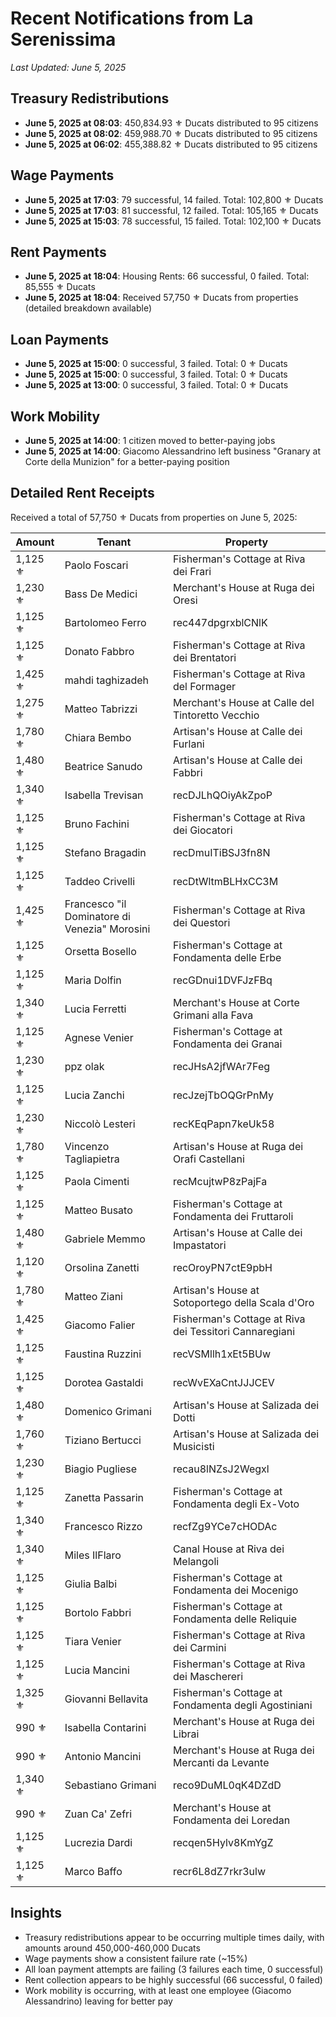 # Recent Notifications from La Serenissima
*Last Updated: June 5, 2025*

## Treasury Redistributions
- **June 5, 2025 at 08:03**: 450,834.93 ⚜️ Ducats distributed to 95 citizens
- **June 5, 2025 at 08:02**: 459,988.70 ⚜️ Ducats distributed to 95 citizens
- **June 5, 2025 at 06:02**: 455,388.82 ⚜️ Ducats distributed to 95 citizens

## Wage Payments
- **June 5, 2025 at 17:03**: 79 successful, 14 failed. Total: 102,800 ⚜️ Ducats
- **June 5, 2025 at 17:03**: 81 successful, 12 failed. Total: 105,165 ⚜️ Ducats
- **June 5, 2025 at 15:03**: 78 successful, 15 failed. Total: 102,100 ⚜️ Ducats

## Rent Payments
- **June 5, 2025 at 18:04**: Housing Rents: 66 successful, 0 failed. Total: 85,555 ⚜️ Ducats
- **June 5, 2025 at 18:04**: Received 57,750 ⚜️ Ducats from properties (detailed breakdown available)

## Loan Payments
- **June 5, 2025 at 15:00**: 0 successful, 3 failed. Total: 0 ⚜️ Ducats
- **June 5, 2025 at 15:00**: 0 successful, 3 failed. Total: 0 ⚜️ Ducats
- **June 5, 2025 at 13:00**: 0 successful, 3 failed. Total: 0 ⚜️ Ducats

## Work Mobility
- **June 5, 2025 at 14:00**: 1 citizen moved to better-paying jobs
- **June 5, 2025 at 14:00**: Giacomo Alessandrino left business "Granary at Corte della Munizion" for a better-paying position

## Detailed Rent Receipts
Received a total of 57,750 ⚜️ Ducats from properties on June 5, 2025:

| Amount | Tenant | Property |
|--------|--------|----------|
| 1,125 ⚜️ | Paolo Foscari | Fisherman's Cottage at Riva dei Frari |
| 1,230 ⚜️ | Bass De Medici | Merchant's House at Ruga dei Oresi |
| 1,125 ⚜️ | Bartolomeo Ferro | rec447dpgrxblCNlK |
| 1,125 ⚜️ | Donato Fabbro | Fisherman's Cottage at Riva dei Brentatori |
| 1,425 ⚜️ | mahdi taghizadeh | Fisherman's Cottage at Riva del Formager |
| 1,275 ⚜️ | Matteo Tabrizzi | Merchant's House at Calle del Tintoretto Vecchio |
| 1,780 ⚜️ | Chiara Bembo | Artisan's House at Calle dei Furlani |
| 1,480 ⚜️ | Beatrice Sanudo | Artisan's House at Calle dei Fabbri |
| 1,340 ⚜️ | Isabella Trevisan | recDJLhQOiyAkZpoP |
| 1,125 ⚜️ | Bruno Fachini | Fisherman's Cottage at Riva dei Giocatori |
| 1,125 ⚜️ | Stefano Bragadin | recDmuITiBSJ3fn8N |
| 1,125 ⚜️ | Taddeo Crivelli | recDtWltmBLHxCC3M |
| 1,425 ⚜️ | Francesco "il Dominatore di Venezia" Morosini | Fisherman's Cottage at Riva dei Questori |
| 1,125 ⚜️ | Orsetta Bosello | Fisherman's Cottage at Fondamenta delle Erbe |
| 1,125 ⚜️ | Maria Dolfin | recGDnui1DVFJzFBq |
| 1,340 ⚜️ | Lucia Ferretti | Merchant's House at Corte Grimani alla Fava |
| 1,125 ⚜️ | Agnese Venier | Fisherman's Cottage at Fondamenta dei Granai |
| 1,230 ⚜️ | ppz olak | recJHsA2jfWAr7Feg |
| 1,125 ⚜️ | Lucia Zanchi | recJzejTbOQGrPnMy |
| 1,230 ⚜️ | Niccolò Lesteri | recKEqPapn7keUk58 |
| 1,780 ⚜️ | Vincenzo Tagliapietra | Artisan's House at Ruga dei Orafi Castellani |
| 1,125 ⚜️ | Paola Cimenti | recMcujtwP8zPajFa |
| 1,125 ⚜️ | Matteo Busato | Fisherman's Cottage at Fondamenta dei Fruttaroli |
| 1,480 ⚜️ | Gabriele Memmo | Artisan's House at Calle dei Impastatori |
| 1,120 ⚜️ | Orsolina Zanetti | recOroyPN7ctE9pbH |
| 1,780 ⚜️ | Matteo Ziani | Artisan's House at Sotoportego della Scala d'Oro |
| 1,425 ⚜️ | Giacomo Falier | Fisherman's Cottage at Riva dei Tessitori Cannaregiani |
| 1,125 ⚜️ | Faustina Ruzzini | recVSMllh1xEt5BUw |
| 1,125 ⚜️ | Dorotea Gastaldi | recWvEXaCntJJJCEV |
| 1,480 ⚜️ | Domenico Grimani | Artisan's House at Salizada dei Dotti |
| 1,760 ⚜️ | Tiziano Bertucci | Artisan's House at Salizada dei Musicisti |
| 1,230 ⚜️ | Biagio Pugliese | recau8lNZsJ2Wegxl |
| 1,125 ⚜️ | Zanetta Passarin | Fisherman's Cottage at Fondamenta degli Ex-Voto |
| 1,340 ⚜️ | Francesco Rizzo | recfZg9YCe7cHODAc |
| 1,340 ⚜️ | Miles IlFlaro | Canal House at Riva dei Melangoli |
| 1,125 ⚜️ | Giulia Balbi | Fisherman's Cottage at Fondamenta dei Mocenigo |
| 1,125 ⚜️ | Bortolo Fabbri | Fisherman's Cottage at Fondamenta delle Reliquie |
| 1,125 ⚜️ | Tiara Venier | Fisherman's Cottage at Riva dei Carmini |
| 1,125 ⚜️ | Lucia Mancini | Fisherman's Cottage at Riva dei Maschereri |
| 1,325 ⚜️ | Giovanni Bellavita | Fisherman's Cottage at Fondamenta degli Agostiniani |
| 990 ⚜️ | Isabella Contarini | Merchant's House at Ruga dei Librai |
| 990 ⚜️ | Antonio Mancini | Merchant's House at Ruga dei Mercanti da Levante |
| 1,340 ⚜️ | Sebastiano Grimani | reco9DuML0qK4DZdD |
| 990 ⚜️ | Zuan Ca' Zefri | Merchant's House at Fondamenta dei Loredan |
| 1,125 ⚜️ | Lucrezia Dardi | recqen5Hylv8KmYgZ |
| 1,125 ⚜️ | Marco Baffo | recr6L8dZ7rkr3ulw |

## Insights
- Treasury redistributions appear to be occurring multiple times daily, with amounts around 450,000-460,000 Ducats
- Wage payments show a consistent failure rate (~15%)
- All loan payment attempts are failing (3 failures each time, 0 successful)
- Rent collection appears to be highly successful (66 successful, 0 failed)
- Work mobility is occurring, with at least one employee (Giacomo Alessandrino) leaving for better pay
